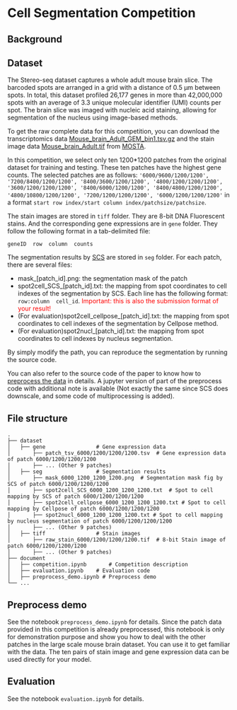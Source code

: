 # Cell Segmentation Competition
## Background
## Dataset

The Stereo-seq dataset captures a whole adult mouse brain slice. The barcoded spots are arranged in a grid with a distance of 0.5 μm between spots. In total, this dataset profiled 26,177 genes in more than 42,000,000 spots with an average of 3.3 unique molecular identifier (UMI) counts per spot. The brain slice was imaged with nucleic acid staining, allowing for segmentation of the nucleus using image-based methods.

To get the raw complete data for this competition, you can download the transcriptomics data [Mouse_brain_Adult_GEM_bin1.tsv.gz](https://ftp.cngb.org/pub/SciRAID/stomics/STDS0000058/Bin1_matrix/Mouse_brain_Adult_GEM_bin1.tsv.gz) and the stain image data [Mouse_brain_Adult.tif](https://ftp.cngb.org/pub/SciRAID/stomics/STDS0000058/Image/Mouse_brain_Adult.tif) from [MOSTA](https://db.cngb.org/stomics/mosta/download/).

In this competition, we select only ten 1200*1200 patches from the original dataset for training and testing. These ten patches have the highest gene counts. The selected patches are as follows:
`'6000/9600/1200/1200', '7200/8400/1200/1200', '8400/3600/1200/1200', '4800/1200/1200/1200', '3600/1200/1200/1200', '8400/6000/1200/1200', '8400/4800/1200/1200', '4800/10800/1200/1200', '7200/1200/1200/1200', '6000/1200/1200/1200'`
in a format `start row index/start column index/patchsize/patchsize`.

The stain images are stored in `tiff` folder. They are 8-bit DNA Fluorescent stains. And the corresponding gene expressions are in `gene` folder. They follow the following format in a tab-delimited file:
```
geneID  row  column  counts
```

The segmentation results by [SCS](https://doi.org/10.1038/s41592-023-01939-3) are stored in `seg` folder. For each patch, there are several files:

- mask_[patch_id].png: the segmentation mask of the patch
- spot2cell_SCS_[patch_id].txt: the mapping from spot coordinates to cell indexes of the segmentation by SCS. Each line has the following format: `row:column  cell_id`. <span style="color:red">Important: this is also the submission format of your result!</span>
- (For evaluation)spot2cell_cellpose_[patch_id].txt: the mapping from spot coordinates to cell indexes of the segmentation by Cellpose method.
- (For evaluation)spot2nucl_[patch_id].txt: the mapping from spot coordinates to cell indexes by nucleus segmentation.

By simply modify the path, you can reproduce the segmentation by running the source code.

You can also refer to the source code of the paper to know how to [preprocess the data](https://github.com/chenhcs/SCS/blob/main/src/preprocessing.py) in details. A jupyter version of part of the preprocess code with additional note is available (Not exactly the same since SCS does downscale, and some code of multiprocessing is added).

## File structure
    .
    ├── dataset
    │   ├── gene                # Gene expression data
    │       ├── patch_tsv_6000/1200/1200/1200.tsv  # Gene expression data of patch 6000/1200/1200/1200
    │       ├── ... (Other 9 patches)
    │   ├── seg                 # Segmentation results
    │       ├── mask_6000_1200_1200_1200.png  # Segmentation mask fig by SCS of patch 6000/1200/1200/1200
    │       ├── spot2cell_SCS_6000_1200_1200_1200.txt  # Spot to cell mapping by SCS of patch 6000/1200/1200/1200
    │       ├── spot2cell_cellpose_6000_1200_1200_1200.txt # Spot to cell mapping by Cellpose of patch 6000/1200/1200/1200
    │       ├── spot2nucl_6000_1200_1200_1200.txt # Spot to cell mapping by nucleus segmentation of patch 6000/1200/1200/1200
    │       ├── ... (Other 9 patches)
    │   ├── tiff                # Stain images
    │       ├── raw_stain_6000/1200/1200/1200.tif  # 8-bit Stain image of patch 6000/1200/1200/1200
    │       ├── ... (Other 9 patches)
    ├── document
    │   ├── competition.ipynb       # Competition description
    │   ├── evaluation.ipynb    # Evaluation code
    │   ├── preprocess_demo.ipynb # Preprocess demo
    └── ...
## Preprocess demo
See the notebook `preprocess_demo.ipynb` for details. Since the patch data provided in this competition is already preprocessed, this notebook is only for demonstration purpose and show you how to deal with the other patches in the large scale mouse brain dataset. You can use it to get familiar with the data. The ten pairs of stain image and gene expression data can be used directly for your model.

## Evaluation
See the notebook `evaluation.ipynb` for details.